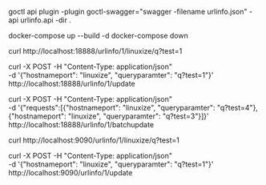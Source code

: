goctl api plugin -plugin goctl-swagger="swagger -filename urlinfo.json" -api urlinfo.api -dir .

docker-compose up --build -d
docker-compose down

curl http://localhost:18888/urlinfo/1/linuxize/q?test=1

curl -X POST -H "Content-Type: application/json" \
    -d '{"hostnameport": "linuxize", "queryparamter": "q?test=1"}' \
    http://localhost:18888/urlinfo/1/update

curl -X POST -H "Content-Type: application/json" \
    -d '{"requests":[{"hostnameport": "linuxize", "queryparamter": "q?test=4"},{"hostnameport": "linuxize", "queryparamter": "q?test=3"}]}' \
    http://localhost:18888/urlinfo/1/batchupdate


curl http://localhost:9090/urlinfo/1/linuxize/q?test=1

curl -X POST -H "Content-Type: application/json" \
    -d '{"hostnameport": "linuxize", "queryparamter": "q?test=1"}' \
    http://localhost:9090/urlinfo/1/update